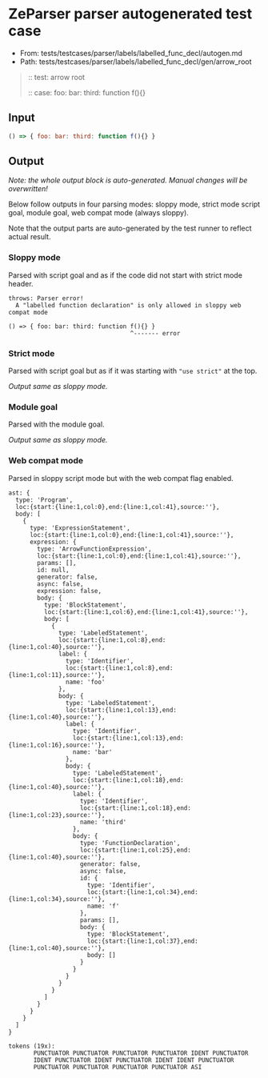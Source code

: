 # ZeParser parser autogenerated test case

- From: tests/testcases/parser/labels/labelled_func_decl/autogen.md
- Path: tests/testcases/parser/labels/labelled_func_decl/gen/arrow_root

> :: test: arrow root
>
> :: case: foo: bar: third: function f(){}

## Input


`````js
() => { foo: bar: third: function f(){} }
`````

## Output

_Note: the whole output block is auto-generated. Manual changes will be overwritten!_

Below follow outputs in four parsing modes: sloppy mode, strict mode script goal, module goal, web compat mode (always sloppy).

Note that the output parts are auto-generated by the test runner to reflect actual result.

### Sloppy mode

Parsed with script goal and as if the code did not start with strict mode header.

`````
throws: Parser error!
  A "labelled function declaration" is only allowed in sloppy web compat mode

() => { foo: bar: third: function f(){} }
                                  ^------- error
`````

### Strict mode

Parsed with script goal but as if it was starting with `"use strict"` at the top.

_Output same as sloppy mode._

### Module goal

Parsed with the module goal.

_Output same as sloppy mode._

### Web compat mode

Parsed in sloppy script mode but with the web compat flag enabled.

`````
ast: {
  type: 'Program',
  loc:{start:{line:1,col:0},end:{line:1,col:41},source:''},
  body: [
    {
      type: 'ExpressionStatement',
      loc:{start:{line:1,col:0},end:{line:1,col:41},source:''},
      expression: {
        type: 'ArrowFunctionExpression',
        loc:{start:{line:1,col:0},end:{line:1,col:41},source:''},
        params: [],
        id: null,
        generator: false,
        async: false,
        expression: false,
        body: {
          type: 'BlockStatement',
          loc:{start:{line:1,col:6},end:{line:1,col:41},source:''},
          body: [
            {
              type: 'LabeledStatement',
              loc:{start:{line:1,col:8},end:{line:1,col:40},source:''},
              label: {
                type: 'Identifier',
                loc:{start:{line:1,col:8},end:{line:1,col:11},source:''},
                name: 'foo'
              },
              body: {
                type: 'LabeledStatement',
                loc:{start:{line:1,col:13},end:{line:1,col:40},source:''},
                label: {
                  type: 'Identifier',
                  loc:{start:{line:1,col:13},end:{line:1,col:16},source:''},
                  name: 'bar'
                },
                body: {
                  type: 'LabeledStatement',
                  loc:{start:{line:1,col:18},end:{line:1,col:40},source:''},
                  label: {
                    type: 'Identifier',
                    loc:{start:{line:1,col:18},end:{line:1,col:23},source:''},
                    name: 'third'
                  },
                  body: {
                    type: 'FunctionDeclaration',
                    loc:{start:{line:1,col:25},end:{line:1,col:40},source:''},
                    generator: false,
                    async: false,
                    id: {
                      type: 'Identifier',
                      loc:{start:{line:1,col:34},end:{line:1,col:34},source:''},
                      name: 'f'
                    },
                    params: [],
                    body: {
                      type: 'BlockStatement',
                      loc:{start:{line:1,col:37},end:{line:1,col:40},source:''},
                      body: []
                    }
                  }
                }
              }
            }
          ]
        }
      }
    }
  ]
}

tokens (19x):
       PUNCTUATOR PUNCTUATOR PUNCTUATOR PUNCTUATOR IDENT PUNCTUATOR
       IDENT PUNCTUATOR IDENT PUNCTUATOR IDENT IDENT PUNCTUATOR
       PUNCTUATOR PUNCTUATOR PUNCTUATOR PUNCTUATOR ASI
`````

